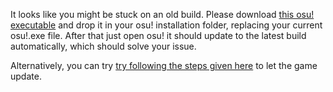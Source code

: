 It looks like you might be stuck on an old build. Please download [this osu! executable](https://m1.ppy.sh/r/osu!.exe) and drop it in your osu! installation folder, replacing your current osu!.exe file. After that just open osu! it should update to the latest build automatically, which should solve your issue.

Alternatively, you can try [try following the steps given here](https://osu.ppy.sh/help/wiki/Help_Center#my-game-will-not-update-properly) to let the game update.
